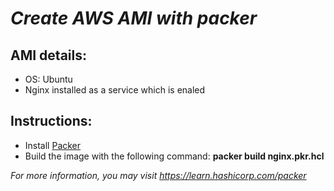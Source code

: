 # *Create AWS AMI with packer*


## AMI details:
* OS: Ubuntu
* Nginx installed as a service which is enaled


## Instructions:
* Install [Packer](https://learn.hashicorp.com/tutorials/packer/get-started-install-cli) 
* Build the image with the following command: __packer build nginx.pkr.hcl__

*For more information, you may visit https://learn.hashicorp.com/packer*

